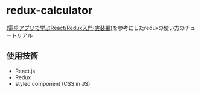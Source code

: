 # redux-calculator

[(電卓アプリで学ぶReact/Redux入門(実装編)](https://qiita.com/nishina555/items/9ff744a897af8ed1679b)を参考にしたreduxの使い方のチュートリアル

## 使用技術

- React.js
- Redux
- styled component (CSS in JS)
